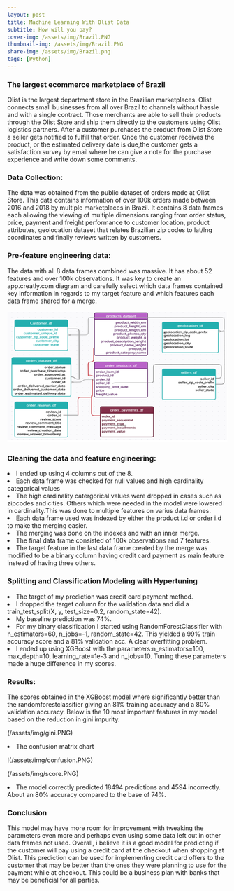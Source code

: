 ```yaml
---
layout: post
title: Machine Learning With Olist Data
subtitle: How will you pay?
cover-img: /assets/img/Brazil.PNG
thumbnail-img: /assets/img/Brazil.PNG
share-img: /assets/img/Brazil.png
tags: [Python]
---
```

<h3>The largest ecommerce marketplace of Brazil</h3>

Olist is the largest department store in the Brazilian marketplaces. 
Olist connects small businesses from all over Brazil to channels without hassle and with a single contract. 
Those merchants are able to sell their products through the Olist Store and ship them directly to the customers using Olist logistics partners.
After a customer purchases the product from Olist Store a seller gets notified to fulfill that order. Once the customer receives the product, 
or the estimated delivery date is due,the customer gets a satisfaction survey by email where he can give a note for the purchase experience and write down some comments.


<h3>Data Collection:</h3>
The data was obtained from the public dataset of orders made at Olist Store. 
This data contains information of over 100k orders made between 2016 and 2018 by multiple marketplaces in Brazil.
It contains 8 data frames each allowing the viewing of multiple dimensions ranging from order status, price, payment and freight performance to customer location,
product attributes, geolocation dataset that relates Brazilian zip codes to lat/lng coordinates and finally reviews written by customers.


<h3>Pre-feature engineering data:</h3>
The data with all 8 data frames combined was massive. It has about 52 features and over 100k observations.
It was key to create an app.creatly.com diagram and carefully select which data frames contained key information in regards to my target feature and 
which features each data frame shared for a merge.



![Diagram](/assets/img/chartapply.PNG)




<h3>Cleaning the data and feature engineering:</h3>

<li>I ended up using 4 columns out of the 8.</li>
<li>Each data frame was checked for null values and high cardinality categorical values </li>
<li>The high cardinality catergorical values were dropped in cases such as zipcodes and cities. Others
  which were needed in the model were lowered in cardinality.This was done to multiple features on varius data frames.</li>
<li>Each data frame used was indexed by either the product i.d or order i.d to make the merging easier.</li>
<li>The merging was done on the indexes and with an inner merge.</li>
<li>The final data frame consisted of 100k observations and 7 features.
<li>The target feature in the last data frame created by the merge was modified to be a binary column having credit card 
  payment as main feature instead of having three others.
  
<h3>Splitting and Classification Modeling with Hypertuning</h3>

<li>The target of my prediction was credit card payment method.</li>
<li> I dropped the target column for the validation data and did a train_test_split(X, y, test_size=0.2, random_state=42).</li>
<li> My baseline prediction was 74%.
<li> For my binary classification I started using RandomForestClassifier with n_estimators=60, n_jobs=-1, random_state=42.
  This yielded a 99% train accuracy score and a 81% validation acc. A clear overfitting problem.</li>
<li> I ended up using XGBoost with the parameters:n_estimators=100, max_depth=10, learning_rate=1e-3 and n_jobs=10.
  Tuning these parameters made a huge difference in my scores.</li>
<h3>Results:</h3>

The scores obtained in the XGBoost model where significantly better than the randomforestclassifier giving an 81% training accuracy and a 80% 
validation accuracy. Below is the 10 most important features in my model based on the reduction in gini impurity.



(/assets/img/gini.PNG) 





<li>The confusion matrix chart</li>





!(/assets/img/confusion.PNG)





(/assets/img/score.PNG)





<li>The model correctly predicted 18494 predictions and 4594 incorrectly. About an 80% accuracy compared to the base of 74%.</li>
<h3> Conclusion</h3>
This model may have more room for improvement with tweaking the parameters even more and perhaps even using some data left out in other 
data frames not used. Overall, i believe it is a good model for predicting if the customer will pay using a credit card at the checkout when shopping
at Olist. This prediction can be used for implementing credit card offers to the customer that may be better than the ones they were planning to use
for the payment while at checkout. This could be a business plan with banks that may be beneficial for all parties.
 

